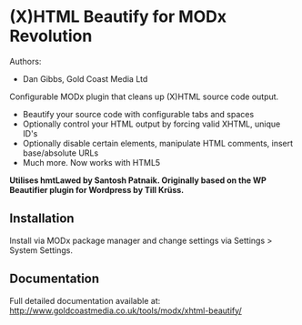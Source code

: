 (X)HTML Beautify for MODx Revolution
=========================================
Authors:
- Dan Gibbs, Gold Coast Media Ltd

Configurable MODx plugin that cleans up (X)HTML source code output.

- Beautify your source code with configurable tabs and spaces
- Optionally control your HTML output by forcing valid XHTML, unique ID's
- Optionally disable certain elements, manipulate HTML comments, insert base/absolute URLs
- Much more. Now works with HTML5

**Utilises hmtLawed by Santosh Patnaik. Originally based on the WP Beautifier plugin for Wordpress by Till Krüss.**

Installation
-----------
Install via MODx package manager and change settings via Settings > System Settings.

Documentation
------------
Full detailed documentation available at:
http://www.goldcoastmedia.co.uk/tools/modx/xhtml-beautify/
